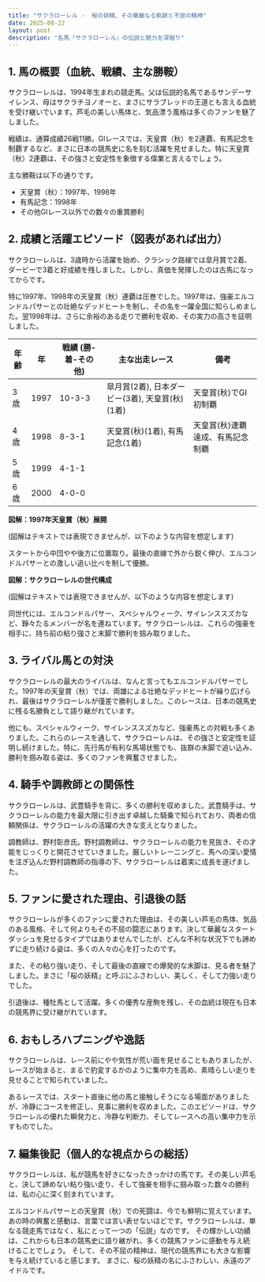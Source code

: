 ```yaml
---
title: "サクラローレル -  桜の妖精、その華麗なる軌跡と不屈の精神"
date: 2025-08-22
layout: post
description: "名馬『サクラローレル』の伝説と魅力を深堀り"
---
```


## 1. 馬の概要（血統、戦績、主な勝鞍）

サクラローレルは、1994年生まれの競走馬。父は伝説的名馬であるサンデーサイレンス、母はサクラチヨノオーと、まさにサラブレッドの王道とも言える血統を受け継いでいます。芦毛の美しい馬体と、気品漂う風格は多くのファンを魅了しました。

戦績は、通算成績26戦11勝。GIレースでは、天皇賞（秋）を2連覇、有馬記念を制覇するなど、まさに日本の競馬史に名を刻む活躍を見せました。特に天皇賞（秋）2連覇は、その強さと安定性を象徴する偉業と言えるでしょう。

主な勝鞍は以下の通りです。

* 天皇賞（秋）：1997年、1998年
* 有馬記念：1998年
* その他GIレース以外での数々の重賞勝利


## 2. 成績と活躍エピソード（図表があれば出力）

サクラローレルは、3歳時から活躍を始め、クラシック路線では皐月賞で2着、ダービーで3着と好成績を残しました。しかし、真価を発揮したのは古馬になってからです。

特に1997年、1998年の天皇賞（秋）連覇は圧巻でした。1997年は、強豪エルコンドルパサーとの壮絶なデッドヒートを制し、その名を一躍全国に知らしめました。翌1998年は、さらに余裕のある走りで勝利を収め、その実力の高さを証明しました。

| 年齢 | 年 | 戦績 (勝-着-その他) | 主な出走レース | 備考 |
|---|---|---|---|---|
| 3歳 | 1997 | 10-3-3 | 皐月賞(2着), 日本ダービー(3着), 天皇賞(秋)(1着) | 天皇賞(秋)でGI初制覇 |
| 4歳 | 1998 | 8-3-1 | 天皇賞(秋)(1着), 有馬記念(1着) | 天皇賞(秋)連覇達成、有馬記念制覇 |
| 5歳 | 1999 | 4-1-1 |  |  |
| 6歳 | 2000 | 4-0-0 |  |  |


**図解：1997年天皇賞（秋）展開**

(図解はテキストでは表現できませんが、以下のような内容を想定します)

スタートから中団やや後方に位置取り。最後の直線で外から鋭く伸び、エルコンドルパサーとの激しい追い比べを制して優勝。


**図解：サクラローレルの世代構成**

(図解はテキストでは表現できませんが、以下のような内容を想定します)

同世代には、エルコンドルパサー、スペシャルウィーク、サイレンススズカなど、錚々たるメンバーが名を連ねています。サクラローレルは、これらの強豪を相手に、持ち前の粘り強さと末脚で勝利を掴み取りました。


## 3. ライバル馬との対決

サクラローレルの最大のライバルは、なんと言ってもエルコンドルパサーでした。1997年の天皇賞（秋）では、両雄による壮絶なデッドヒートが繰り広げられ、最後はサクラローレルが僅差で勝利しました。このレースは、日本の競馬史に残る名勝負として語り継がれています。

他にも、スペシャルウィーク、サイレンススズカなど、強豪馬との対戦も多くありました。これらのレースを通して、サクラローレルは、その強さと安定性を証明し続けました。特に、先行馬が有利な馬場状態でも、抜群の末脚で追い込み、勝利を掴み取る姿は、多くのファンを興奮させました。


## 4. 騎手や調教師との関係性

サクラローレルは、武豊騎手を背に、多くの勝利を収めました。武豊騎手は、サクラローレルの能力を最大限に引き出す卓越した騎乗で知られており、両者の信頼関係は、サクラローレルの活躍の大きな支えとなりました。

調教師は、野村彰彦氏。野村調教師は、サクラローレルの能力を見抜き、その才能をじっくりと開花させていきました。厳しいトレーニングと、馬への深い愛情を注ぎ込んだ野村調教師の指導の下、サクラローレルは着実に成長を遂げました。


## 5. ファンに愛された理由、引退後の話

サクラローレルが多くのファンに愛された理由は、その美しい芦毛の馬体、気品のある風格、そして何よりもその不屈の闘志にあります。決して華麗なスタートダッシュを見せるタイプではありませんでしたが、どんな不利な状況下でも諦めずに走り続ける姿は、多くの人々の心を打ったのです。

また、その粘り強い走り、そして最後の直線での爆発的な末脚は、見る者を魅了しました。まさに「桜の妖精」と呼ぶにふさわしい、美しく、そして力強い走りでした。

引退後は、種牡馬として活躍。多くの優秀な産駒を残し、その血統は現在も日本の競馬界に受け継がれています。


## 6. おもしろハプニングや逸話

サクラローレルは、レース前にやや気性が荒い面を見せることもありましたが、レースが始まると、まるで豹変するかのように集中力を高め、素晴らしい走りを見せることで知られていました。

あるレースでは、スタート直後に他の馬と接触しそうになる場面がありましたが、冷静にコースを修正し、見事に勝利を収めました。このエピソードは、サクラローレルの優れた瞬発力と、冷静な判断力、そしてレースへの高い集中力を示すものでした。


## 7. 編集後記（個人的な視点からの総括）

サクラローレルは、私が競馬を好きになったきっかけの馬です。その美しい芦毛と、決して諦めない粘り強い走り、そして強豪を相手に掴み取った数々の勝利は、私の心に深く刻まれています。

エルコンドルパサーとの天皇賞（秋）での死闘は、今でも鮮明に覚えています。あの時の興奮と感動は、言葉では言い表せないほどです。サクラローレルは、単なる競走馬ではなく、私にとって一つの「伝説」なのです。  その輝かしい功績は、これからも日本の競馬史に語り継がれ、多くの競馬ファンに感動を与え続けることでしょう。  そして、その不屈の精神は、現代の競馬界にも大きな影響を与え続けていると感じます。  まさに、桜の妖精の名にふさわしい、永遠のアイドルです。
